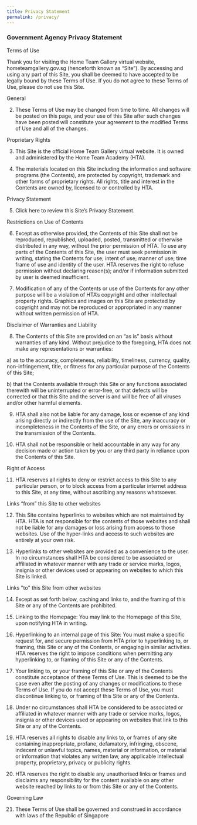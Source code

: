 ```yaml
---
title: Privacy Statement
permalink: /privacy/
---
```

### **Government Agency Privacy Statement**

Terms of Use

Thank you for visiting the Home Team Gallery virtual website, hometeamgallery.gov.sg (henceforth known as “Site”). By accessing and using any part of this Site, you shall be deemed to have accepted to be legally bound by these Terms of Use. If you do not agree to these Terms of Use, please do not use this Site.

General

2.	These Terms of Use may be changed from time to time. All changes will be posted on this page, and your use of this Site after such changes have been posted will constitute your agreement to the modified Terms of Use and all of the changes.

Proprietary Rights

3.	This Site is the official Home Team Gallery virtual website. It is owned and administered by the Home Team Academy (HTA).

4.	The materials located on this Site including the information and software programs (the Contents), are protected by copyright, trademark and other forms of proprietary rights. All rights, title and interest in the Contents are owned by, licensed to or controlled by HTA.

Privacy Statement

5.	Click here to review this Site’s Privacy Statement.

Restrictions on Use of Contents

6.	Except as otherwise provided, the Contents of this Site shall not be reproduced, republished, uploaded, posted, transmitted or otherwise distributed in any way, without the prior permission of HTA. To use any parts of the Contents of this Site, the user must seek permission in writing, stating the Contents for use; intent of use; manner of use; time frame of use and identity of the user. HTA reserves the right to refuse permission without declaring reason(s); and/or if information submitted by user is deemed insufficient.

7.	Modification of any of the Contents or use of the Contents for any other purpose will be a violation of HTA’s copyright and other intellectual property rights. Graphics and images on this Site are protected by copyright and may not be reproduced or appropriated in any manner without written permission of HTA.

Disclaimer of Warranties and Liability

8.	The Contents of this Site are provided on an “as is” basis without warranties of any kind. Without prejudice to the foregoing, HTA does not make any representations or warranties:

a)	as to the accuracy, completeness, reliability, timeliness, currency, quality, non-infringement, title, or fitness for any particular purpose of the Contents of this Site;

b)	that the Contents available through this Site or any functions associated therewith will be uninterrupted or error-free, or that defects will be corrected or that this Site and the server is and will be free of all viruses and/or other harmful elements.

9.	HTA shall also not be liable for any damage, loss or expense of any kind arising directly or indirectly from the use of the Site, any inaccuracy or incompleteness in the Contents of the Site, or any errors or omissions in the transmission of the Contents.

10.	HTA shall not be responsible or held accountable in any way for any decision made or action taken by you or any third party in reliance upon the Contents of this Site.

Right of Access

11.	HTA reserves all rights to deny or restrict access to this Site to any particular person, or to block access from a particular internet address to this Site, at any time, without ascribing any reasons whatsoever.

Links “from” this Site to other websites

12.	This Site contains hyperlinks to websites which are not maintained by HTA. HTA is not responsible for the contents of those websites and shall not be liable for any damages or loss arising from access to those websites. Use of the hyper-links and access to such websites are entirely at your own risk.

13.	Hyperlinks to other websites are provided as a convenience to the user. In no circumstances shall HTA be considered to be associated or affiliated in whatever manner with any trade or service marks, logos, insignia or other devices used or appearing on websites to which this Site is linked.

Links "to" this Site from other websites

14.	Except as set forth below, caching and links to, and the framing of this Site or any of the Contents are prohibited.

15.	Linking to the Homepage: You may link to the Homepage of this Site, upon notifying HTA in writing.

16.	Hyperlinking to an internal page of this Site: You must make a specific request for, and secure permission from HTA prior to hyperlinking to, or framing, this Site or any of the Contents, or engaging in similar activities. HTA reserves the right to impose conditions when permitting any hyperlinking to, or framing of this Site or any of the Contents.

17.	Your linking to, or your framing of this Site or any of the Contents constitute acceptance of these Terms of Use. This is deemed to be the case even after the posting of any changes or modifications to these Terms of Use. If you do not accept these Terms of Use, you must discontinue linking to, or framing of this Site or any of the Contents.

18.	Under no circumstances shall HTA be considered to be associated or affiliated in whatever manner with any trade or service marks, logos, insignia or other devices used or appearing on websites that link to this Site or any of the Contents.

19.	HTA reserves all rights to disable any links to, or frames of any site containing inappropriate, profane, defamatory, infringing, obscene, indecent or unlawful topics, names, material or information, or material or information that violates any written law, any applicable intellectual property, proprietary, privacy or publicity rights.

20.	HTA reserves the right to disable any unauthorised links or frames and disclaims any responsibility for the content available on any other website reached by links to or from this Site or any of the Contents.


Governing Law

21.	These Terms of Use shall be governed and construed in accordance with laws of the Republic of Singapore

